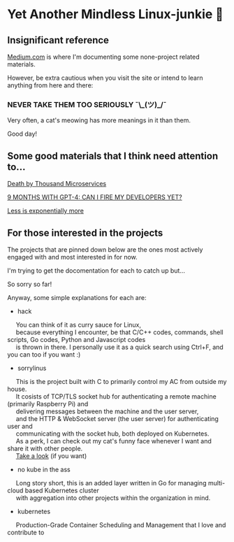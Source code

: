 # Yet Another Mindless Linux-junkie :zany_face:


## Insignificant reference

[Medium.com](https://medium.com/@seantywork) is where I'm documenting some none-project related materials.

However, be extra cautious when you visit the site or intend to learn anything from here and there:

### NEVER TAKE THEM TOO SERIOUSLY ¯\\\_(ツ)_/¯ 

Very often, a cat's meowing has more meanings in it than them.

Good day!

## Some good materials that I think need attention to...

[Death by Thousand Microservices](https://renegadeotter.com/2023/09/10/death-by-a-thousand-microservices.html)

[9 MONTHS WITH GPT-4: CAN I FIRE MY DEVELOPERS YET?](https://blog.boot.dev/computer-science/ai-taking-programming-jobs/)

[Less is exponentially more](https://commandcenter.blogspot.com/2012/06/less-is-exponentially-more.html)

## For those interested in the projects

The projects that are pinned down below are the ones most actively engaged with and most interested in for now.

I'm trying to get the docomentation for each to catch up but...

So sorry so far!

Anyway, some simple explanations for each are:


- hack

&nbsp;&nbsp;&nbsp;&nbsp; You can think of it as curry sauce for Linux, </br> 
&nbsp;&nbsp;&nbsp;&nbsp; because everything I encounter, be that C/C++ codes, commands, shell scripts, Go codes, Python and Javascript codes </br>
&nbsp;&nbsp;&nbsp;&nbsp; is thrown in there. I personally use it as a quick search using Ctrl+F, and you can too if you want :)


- sorrylinus

&nbsp;&nbsp;&nbsp;&nbsp; This is the project built with C to primarily control my AC from outside my house. </br>
&nbsp;&nbsp;&nbsp;&nbsp; It cosists of TCP/TLS socket hub for authenticating a remote machine (primarily Raspberry Pi) and </br>
&nbsp;&nbsp;&nbsp;&nbsp; delivering messages between the machine and the user server, </br>
&nbsp;&nbsp;&nbsp;&nbsp; and the HTTP & WebSocket server (the user server) for authenticating user and </br> 
&nbsp;&nbsp;&nbsp;&nbsp; communicating with the socket hub, both deployed on Kubernetes. </br> 
&nbsp;&nbsp;&nbsp;&nbsp; As a perk, I can check out my cat's funny face whenever I want and share it with other people. </br>
&nbsp;&nbsp;&nbsp;&nbsp; [Take a look](https://feebdaed.xyz/) (if you want)



- no kube in the ass

&nbsp;&nbsp;&nbsp;&nbsp; Long story short, this is an added layer written in Go for managing multi-cloud based Kubernetes cluster </br>
&nbsp;&nbsp;&nbsp;&nbsp; with aggregation into other projects within the organization in mind. 

- kubernetes

&nbsp;&nbsp;&nbsp;&nbsp; Production-Grade Container Scheduling and Management that I love and contribute to </br>






